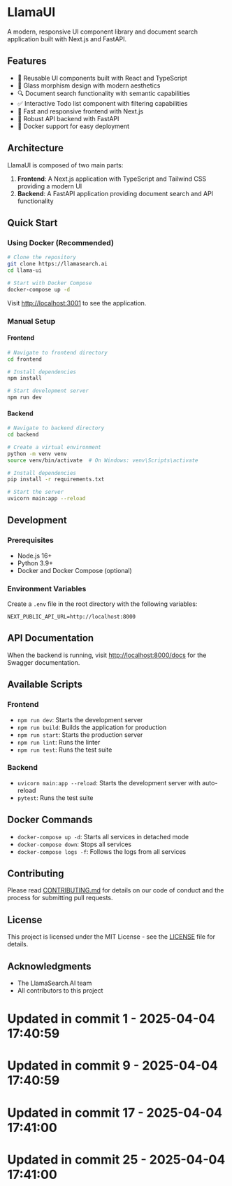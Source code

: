 # LlamaUI

A modern, responsive UI component library and document search application built with Next.js and FastAPI.

## Features

- 🧩 Reusable UI components built with React and TypeScript
- 🌟 Glass morphism design with modern aesthetics
- 🔍 Document search functionality with semantic capabilities
- ✅ Interactive Todo list component with filtering capabilities
- 🚀 Fast and responsive frontend with Next.js
- 🐍 Robust API backend with FastAPI
- 🐳 Docker support for easy deployment

## Architecture

LlamaUI is composed of two main parts:

1. **Frontend**: A Next.js application with TypeScript and Tailwind CSS providing a modern UI
2. **Backend**: A FastAPI application providing document search and API functionality

## Quick Start

### Using Docker (Recommended)

```bash
# Clone the repository
git clone https://llamasearch.ai
cd llama-ui

# Start with Docker Compose
docker-compose up -d
```

Visit [http://localhost:3001](http://localhost:3001) to see the application.

### Manual Setup

#### Frontend

```bash
# Navigate to frontend directory
cd frontend

# Install dependencies
npm install

# Start development server
npm run dev
```

#### Backend

```bash
# Navigate to backend directory
cd backend

# Create a virtual environment
python -m venv venv
source venv/bin/activate  # On Windows: venv\Scripts\activate

# Install dependencies
pip install -r requirements.txt

# Start the server
uvicorn main:app --reload
```

## Development

### Prerequisites

- Node.js 16+
- Python 3.9+
- Docker and Docker Compose (optional)

### Environment Variables

Create a `.env` file in the root directory with the following variables:

```
NEXT_PUBLIC_API_URL=http://localhost:8000
```

## API Documentation

When the backend is running, visit [http://localhost:8000/docs](http://localhost:8000/docs) for the Swagger documentation.

## Available Scripts

### Frontend

- `npm run dev`: Starts the development server
- `npm run build`: Builds the application for production
- `npm run start`: Starts the production server
- `npm run lint`: Runs the linter
- `npm run test`: Runs the test suite

### Backend

- `uvicorn main:app --reload`: Starts the development server with auto-reload
- `pytest`: Runs the test suite

## Docker Commands

- `docker-compose up -d`: Starts all services in detached mode
- `docker-compose down`: Stops all services
- `docker-compose logs -f`: Follows the logs from all services

## Contributing

Please read [CONTRIBUTING.md](CONTRIBUTING.md) for details on our code of conduct and the process for submitting pull requests.

## License

This project is licensed under the MIT License - see the [LICENSE](LICENSE) file for details.

## Acknowledgments

- The LlamaSearch.AI team
- All contributors to this project 
# Updated in commit 1 - 2025-04-04 17:40:59

# Updated in commit 9 - 2025-04-04 17:40:59

# Updated in commit 17 - 2025-04-04 17:41:00

# Updated in commit 25 - 2025-04-04 17:41:00

